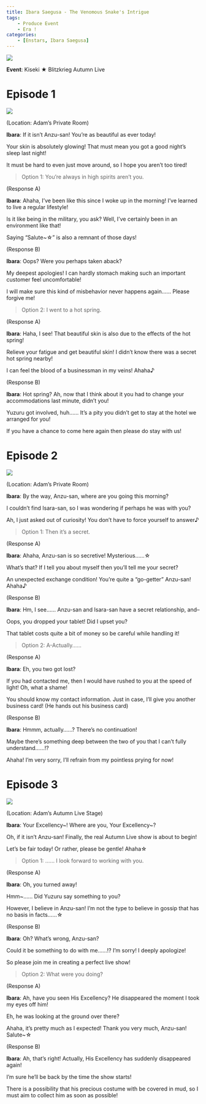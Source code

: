 ```yaml
---
title: Ibara Saegusa - The Venomous Snake's Intrigue
tags: 
    - Produce Event
    - Era !
categories: 
    - [Enstars, Ibara Saegusa]
---
```

<img src="/images/General Images/vf7f9w89.png">

**Event**: Kiseki ★ Blitzkrieg Autumn Live

<!-- more -->
# Episode 1

<img src="/images/FirstEra/ProduceRMI2/xhdjmy8a.png">

(Location: Adam’s Private Room)

**Ibara**: If it isn’t Anzu-san! You’re as beautiful as ever today!

Your skin is absolutely glowing! That must mean you got a good night’s sleep last night!

It must be hard to even just move around, so I hope you aren’t too tired!

> Option 1: You’re always in high spirits aren’t you.

(Response A)

**Ibara**: Ahaha, I’ve been like this since I woke up in the morning! I’ve learned to live a regular lifestyle!

Is it like being in the military, you ask? Well, I’ve certainly been in an environment like that!

Saying “Salute~☆” is also a remnant of those days!

(Response B)

**Ibara**: Oops? Were you perhaps taken aback?

My deepest apologies! I can hardly stomach making such an important customer feel uncomfortable!

I will make sure this kind of misbehavior never happens again…… Please forgive me!

> Option 2: I went to a hot spring.

(Response A)

**Ibara**: Haha, I see! That beautiful skin is also due to the effects of the hot spring!

Relieve your fatigue and get beautiful skin! I didn’t know there was a secret hot spring nearby!

I can feel the blood of a businessman in my veins! Ahaha♪

(Response B)

**Ibara**: Hot spring? Ah, now that I think about it you had to change your accommodations last minute, didn’t you!

Yuzuru got involved, huh…… It’s a pity you didn’t get to stay at the hotel we arranged for you!

If you have a chance to come here again then please do stay with us!

# Episode 2

<img src="/images/FirstEra/ProduceRMI2/bjmpd83a.png">

(Location: Adam’s Private Room)

**Ibara**: By the way, Anzu-san, where are you going this morning?

I couldn’t find Isara-san, so I was wondering if perhaps he was with you?

Ah, I just asked out of curiosity! You don’t have to force yourself to answer♪

> Option 1: Then it’s a secret.

(Response A)

**Ibara**: Ahaha, Anzu-san is so secretive! Mysterious……☆

What’s that? If I tell you about myself then you’ll tell me your secret?

An unexpected exchange condition! You’re quite a “go-getter” Anzu-san! Ahaha♪

(Response B)

**Ibara**: Hm, I see…… Anzu-san and Isara-san have a secret relationship, and–

Oops, you dropped your tablet! Did I upset you?

That tablet costs quite a bit of money so be careful while handling it!

> Option 2: A-Actually……

(Response A)

**Ibara**: Eh, you two got lost?

If you had contacted me, then I would have rushed to you at the speed of light! Oh, what a shame!

You should know my contact information. Just in case, I’ll give you another business card! (He hands out his business card)

(Response B)

**Ibara**: Hmmm, actually……? There’s no continuation!

Maybe there’s something deep between the two of you that I can’t fully understand……!?

Ahaha! I’m very sorry, I’ll refrain from my pointless prying for now!

# Episode 3

<img src="/images/FirstEra/ProduceRMI1/vmz17rpb.png">

(Location: Adam’s Autumn Live Stage)

**Ibara**: Your Excellency~! Where are you, Your Excellency~?

Oh, if it isn’t Anzu-san! Finally, the real Autumn Live show is about to begin!

Let’s be fair today! Or rather, please be gentle! Ahaha☆

> Option 1: …… I look forward to working with you.

(Response A)

**Ibara**: Oh, you turned away!

Hmm~…… Did Yuzuru say something to you?

However, I believe in Anzu-san! I’m not the type to believe in gossip that has no basis in facts……☆

(Response B)

**Ibara**: Oh? What’s wrong, Anzu-san?

Could it be something to do with me……!? I’m sorry! I deeply apologize!

So please join me in creating a perfect live show!

> Option 2: What were you doing?

(Response A)

**Ibara**: Ah, have you seen His Excellency? He disappeared the moment I took my eyes off him!

Eh, he was looking at the ground over there?

Ahaha, it’s pretty much as I expected! Thank you very much, Anzu-san! Salute~☆

(Response B)

**Ibara**: Ah, that’s right! Actually, His Excellency has suddenly disappeared again!

I’m sure he’ll be back by the time the show starts!

There is a possibility that his precious costume with be covered in mud, so I must aim to collect him as soon as possible!